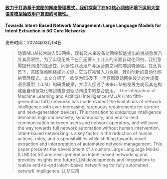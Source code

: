 #### [致力于打造基于意图的网络管理模式，我们探索了在5G核心网络环境下运用大型语言模型抽取用户意图的可能性。](https://arxiv.org/abs/2403.02238)
#### Towards Intent-Based Network Management: Large Language Models for Intent Extraction in 5G Core Networks
发布时间：2024年03月04日
> 随着ML/AI技术融入5G网络，现有及未来设备对网络智能提出的挑战愈发凸显其局限性。为了实现无处不在且无需人工介入的全面自动化网络，我们急需提升网络的连通性、同步性以及用户与运营商之间的端到端通信。在此背景下，意图驱动网络成为关键，它旨在减轻人力负担，转向创新的自动化网络管理模式。本文介绍了一款专为5G及下一代意图驱动网络设计的大规模语言模型（LLM）的研发成果，并深入探讨了未来LLM的发展方向及其在构建全自动智能化端到端意图驱动网络中的整合应用。
> The integration of Machine Learning and Artificial Intelligence (ML/AI) into fifth-generation (5G) networks has made evident the limitations of network intelligence with ever-increasing, strenuous requirements for current and next-generation devices. This transition to ubiquitous intelligence demands high connectivity, synchronicity, and end-to-end communication between users and network operators, and will pave the way towards full network automation without human intervention. Intent-based networking is a key factor in the reduction of human actions, roles, and responsibilities while shifting towards novel extraction and interpretation of automated network management. This paper presents the development of a custom Large Language Model (LLM) for 5G and next-generation intent-based networking and provides insights into future LLM developments and integrations to realize end-to-end intent-based networking for fully automated network intelligence.
LLM应用